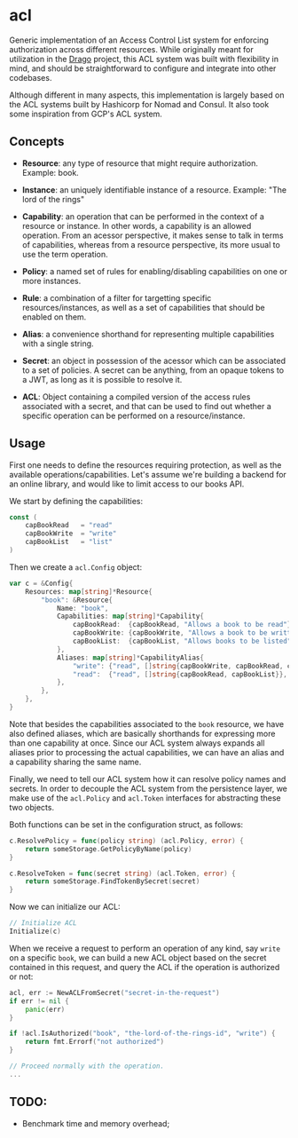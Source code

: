 # acl
Generic implementation of an Access Control List system for enforcing authorization across different resources. While originally meant for utilization in the [Drago](https://github.com/seashell/drago) project, this ACL system was built with flexibility in mind, and should be straightforward to configure and integrate into other codebases.

Although different in many aspects, this implementation is largely based on the ACL systems built by Hashicorp for Nomad and Consul. It also took some inspiration from GCP's ACL system.

## Concepts
* **Resource**: any type of resource that might require authorization. Example: book.

* **Instance**: an uniquely identifiable instance of a resource. Example: "The lord of the rings"

* **Capability**: an operation that can be performed in the context of a resource or instance. In other words, a capability is an allowed operation. From an acessor perspective, it makes sense to talk in terms of capabilities, whereas from a resource perspective, its more usual to use the term operation. 

* **Policy**: a named set of rules for enabling/disabling capabilities on one or more instances.
  
* **Rule**: a combination of a filter for targetting specific resources/instances, as well as a set of capabilities that should be enabled on them.

* **Alias**: a convenience shorthand for representing multiple capabilities with a single string.

* **Secret**: an object in possession of the acessor which can be associated to a set of policies. A secret can be anything, from an opaque tokens to a JWT, as long as it is possible to resolve it.
  
* **ACL**: Object containing a compiled version of the access rules associated with a secret, and that can be used to find out whether a specific operation can be performed on a resource/instance.


## Usage

First one needs to define the resources requiring protection, as well as the available operations/capabilities. Let's assume we're building a backend for an online library, and would like to limit access to our books API.

We start by defining the capabilities:

```go
const (
	capBookRead   = "read"
	capBookWrite  = "write"
	capBookList   = "list"
)
```

Then we create a `acl.Config` object:

```go
var c = &Config{
	Resources: map[string]*Resource{
        "book": &Resource{
			Name: "book",
			Capabilities: map[string]*Capability{
				capBookRead:  {capBookRead, "Allows a book to be read"},
				capBookWrite: {capBookWrite, "Allows a book to be written"},
				capBookList:  {capBookList, "Allows books to be listed"},
			},
			Aliases: map[string]*CapabilityAlias{
				"write": {"read", []string{capBookWrite, capBookRead, capBookList}},
				"read":  {"read", []string{capBookRead, capBookList}},
			},
		},
    },
}
```

Note that besides the capabilities associated to the `book` resource, we have also defined aliases, which are basically shorthands for expressing more than one capability at once. Since our ACL system always expands all aliases prior to processing the actual capabilities, we can have an alias and a capability sharing the same name.

Finally, we need to tell our ACL system how it can resolve policy names and secrets. In order to decouple the ACL system from the persistence layer, we make use of the `acl.Policy` and `acl.Token` interfaces for abstracting these two objects.

Both functions can be set in the configuration struct, as follows:

```go
c.ResolvePolicy = func(policy string) (acl.Policy, error) {
    return someStorage.GetPolicyByName(policy)
}

c.ResolveToken = func(secret string) (acl.Token, error) {
    return someStorage.FindTokenBySecret(secret)
}
```

Now we can initialize our ACL:

```go
// Initialize ACL
Initialize(c)
```

When we receive a request to perform an operation of any kind, say `write` on a specific `book`, we can build a new ACL object based on the secret contained in this request, and query the ACL if the operation is authorized or not:

```go
acl, err := NewACLFromSecret("secret-in-the-request")
if err != nil {
    panic(err)
}

if !acl.IsAuthorized("book", "the-lord-of-the-rings-id", "write") {
    return fmt.Errorf("not authorized")
} 

// Proceed normally with the operation.
...
```

## TODO:
- Benchmark time and memory overhead;